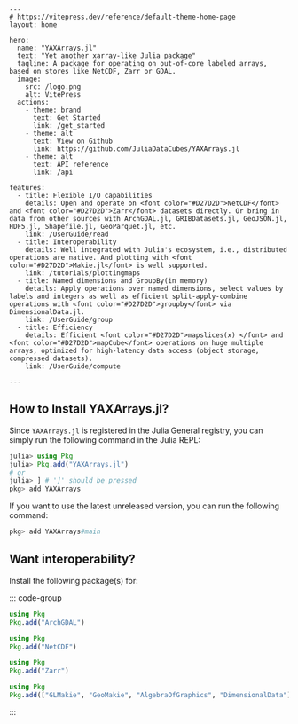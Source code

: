 ```@raw html
---
# https://vitepress.dev/reference/default-theme-home-page
layout: home

hero:
  name: "YAXArrays.jl"
  text: "Yet another xarray-like Julia package"
  tagline: A package for operating on out-of-core labeled arrays, based on stores like NetCDF, Zarr or GDAL.
  image:
    src: /logo.png
    alt: VitePress
  actions:
    - theme: brand
      text: Get Started
      link: /get_started
    - theme: alt
      text: View on Github
      link: https://github.com/JuliaDataCubes/YAXArrays.jl
    - theme: alt
      text: API reference
      link: /api

features:
  - title: Flexible I/O capabilities
    details: Open and operate on <font color="#D27D2D">NetCDF</font> and <font color="#D27D2D">Zarr</font> datasets directly. Or bring in data from other sources with ArchGDAL.jl, GRIBDatasets.jl, GeoJSON.jl, HDF5.jl, Shapefile.jl, GeoParquet.jl, etc.
    link: /UserGuide/read
  - title: Interoperability
    details: Well integrated with Julia's ecosystem, i.e., distributed operations are native. And plotting with <font color="#D27D2D">Makie.jl</font> is well supported.
    link: /tutorials/plottingmaps
  - title: Named dimensions and GroupBy(in memory)
    details: Apply operations over named dimensions, select values by labels and integers as well as efficient split-apply-combine operations with <font color="#D27D2D">groupby</font> via DimensionalData.jl.
    link: /UserGuide/group
  - title: Efficiency
    details: Efficient <font color="#D27D2D">mapslices(x) </font> and <font color="#D27D2D">mapCube</font> operations on huge multiple arrays, optimized for high-latency data access (object storage, compressed datasets).
    link: /UserGuide/compute

---
```

## How to Install YAXArrays.jl?

Since `YAXArrays.jl` is registered in the Julia General registry, you can simply run the following
command in the Julia REPL:

```julia
julia> using Pkg
julia> Pkg.add("YAXArrays.jl")
# or
julia> ] # ']' should be pressed
pkg> add YAXArrays
```

If you want to use the latest unreleased version, you can run the following command:

```julia
pkg> add YAXArrays#main
```

## Want interoperability?

Install the following package(s) for:

::: code-group

```julia [ .tif ]
using Pkg
Pkg.add("ArchGDAL")
```

```julia [ .netcdf ]
using Pkg
Pkg.add("NetCDF")
```

```julia [ .zarr ]
using Pkg
Pkg.add("Zarr")
```

```julia [ plotting ]
using Pkg
Pkg.add(["GLMakie", "GeoMakie", "AlgebraOfGraphics", "DimensionalData"])
```

:::